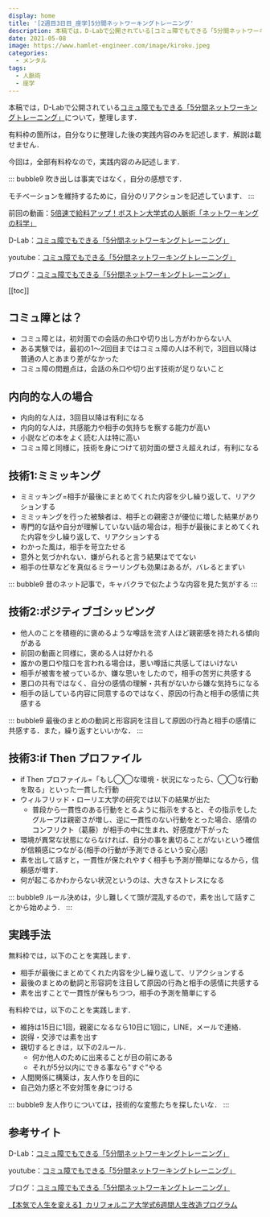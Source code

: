```yaml
---
display: home
title: '[2週目3日目_座学]5分間ネットワーキングトレーニング'
description: 本稿では，D-Labで公開されている[コミュ障でもできる「5分間ネットワーキングトレーニング」](https://daigovideolab.jp/play/1525704925)について，整理します．
date: 2021-05-08
image: https://www.hamlet-engineer.com/image/kiroku.jpeg
categories: 
  - メンタル
tags:
  - 人脈術
  - 座学
---
```


本稿では，D-Labで公開されている[コミュ障でもできる「5分間ネットワーキングトレーニング」](https://daigovideolab.jp/play/1525704925)について，整理します．

<!-- more -->

有料枠の箇所は，自分なりに整理した後の実践内容のみを記述します．解説は載せません．

今回は，全部有料枠なので，実践内容のみ記述します．

::: bubble9
吹き出しは事実ではなく，自分の感想です．

モチベーションを維持するために，自分のリアクションを記述しています．
:::

<!-- <span style="background-color: #ffff99;"></span> -->
<!-- <span style="color: #ff0000;"></span> -->

前回の動画：[5倍速で給料アップ！ボストン大学式の人脈術「ネットワーキングの科学」](https://www.youtube.com/watch?v=OSfqf3iZwk0)

D-Lab：[コミュ障でもできる「5分間ネットワーキングトレーニング」](https://daigovideolab.jp/play/1525704925)

youtube：[コミュ障でもできる「5分間ネットワーキングトレーニング」](https://www.youtube.com/watch?v=gSd3CdRne9Q)

ブログ：[コミュ障でもできる「5分間ネットワーキングトレーニング」](https://daigoblog.jp/5minutes-network/)



[[toc]]

## コミュ障とは？
- コミュ障とは，初対面での会話の糸口や切り出し方がわからない人
- ある実験では，最初の1〜2回目まではコミュ障の人は不利で，3回目以降は普通の人とあまり差がなかった
- コミュ障の問題点は，会話の糸口や切り出す技術が足りないこと

## 内向的な人の場合
- 内向的な人は，3回目以降は有利になる
- 内向的な人は，共感能力や相手の気持ちを察する能力が高い
- 小説などの本をよく読む人は特に高い
- コミュ障と同様に，技術を身につけて初対面の壁さえ超えれば，有利になる

## 技術1:ミミッキング
- ミミッキング=相手が最後にまとめてくれた内容を少し繰り返して、リアクションする
- ミミッキングを行った被験者は、相手との親密さが優位に増した結果があり
- 専門的な話や自分が理解していない話の場合は，相手が最後にまとめてくれた内容を少し繰り返して、リアクションする
- わかった風は，相手を苛立たせる
- 意外と気づかれない．嫌がられると言う結果はでてない
- 相手の仕草などを真似るミラーリングも効果はあるが，バレるとまずい

::: bubble9
昔のネット記事で，キャバクラで似たような内容を見た気がする
:::

## 技術2:ポジティブゴシッピング
- 他人のことを積極的に褒めるような噂話を流す人ほど親密感を持たれる傾向がある
- 前回の動画と同様に，褒める人は好かれる
- 誰かの悪口や陰口を言われる場合は，悪い噂話に共感してはいけない
- 相手が被害を被っているか、嫌な思いをしたので，相手の苦労に共感する
- 悪口の共有ではなく、自分の感情の理解・共有がないから嫌な気持ちになる
- 相手の話している内容に同意するのではなく、原因の行為と相手の感情に共感する

::: bubble9
最後のまとめの動詞と形容詞を注目して原因の行為と相手の感情に共感する．また，繰り返すといいかな．
:::

## 技術3:if Then プロファイル
- if Then プロファイル=「もし◯◯な環境・状況になったら、◯◯な行動を取る」といった一貫した行動
- ウィルフリッド・ローリエ大学の研究では以下の結果が出た
  - 普段から一貫性のある行動をとるように指示をすると、その指示をしたグループは親密さが増し、逆に一貫性のない行動をとった場合、感情のコンフリクト（葛藤）が相手の中に生まれ、好感度が下がった
- 環境が異常な状態にならなければ、自分の事を裏切ることがないという確信が信頼感につながる(相手の行動が予測できるという安心感)
- 素を出して話すと，一貫性が保たれやすく相手も予測が簡単になるから，信頼感が増す．
- 何が起こるかわからない状況というのは、大きなストレスになる

::: bubble9
ルール決めは，少し難しくて頭が混乱するので，素を出して話すことから始めよう．
:::


## 実践手法
無料枠では，以下のことを実践します．
- 相手が最後にまとめてくれた内容を少し繰り返して、リアクションする
- 最後のまとめの動詞と形容詞を注目して原因の行為と相手の感情に共感する
- 素を出すことで一貫性が保もちつつ，相手の予測を簡単にする

有料枠では，以下のことを実践します．
- 維持は15日に1回，親密になるなら10日に1回に，LINE，メールで連絡．
- 説得・交渉では素を出す
- 親切するときは，以下の2ルール．
  - 何か他人のために出来ることが目の前にある
  - それが5分以内にできる事なら"すぐ"やる
- 人間関係に構築は，友人作りを目的に
- 自己効力感と不安対策を身につける

::: bubble9
友人作りについては，技術的な変態たちを探したいな．
:::

## 参考サイト
D-Lab：[コミュ障でもできる「5分間ネットワーキングトレーニング」](https://daigovideolab.jp/play/1525704925)

youtube：[コミュ障でもできる「5分間ネットワーキングトレーニング」](https://www.youtube.com/watch?v=gSd3CdRne9Q)

ブログ：[コミュ障でもできる「5分間ネットワーキングトレーニング」](https://daigoblog.jp/5minutes-network/)

[【本気で人生を変える】カリフォルニア大学式6週間人生改造プログラム](https://daigoblog.jp/pushing-thelimits/)

<ClientOnly>
  <CallInArticleAdsense />
</ClientOnly>